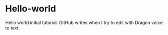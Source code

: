 # Hello-world
Hello world initial tutorial.
GitHub writes   when I try to edit with Dragon voice to text.
